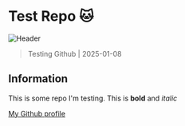 # Test Repo 🐱‍

![Header](https://placehold.it/900x80?text=Header)

> Testing Github | 2025-01-08

## Information

This is some repo I'm testing. This is **bold** and *italic*

[My Github profile](https://github.com/Benhuh111)

